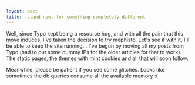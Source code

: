 ```yaml
---
layout: post
title: ...and now, for something completely different
---
```


Well, since Typo kept being a resource hog, and with all the pain that this move induces, I've taken the decision to try mephisto. Let's see if with it, I'll be able to keep the site running... 
I've begun by moving all my posts from Typo (had to put some dummy IPs for the older articles for that to work). The static pages, the themes with mint cookies and all that will soon follow.

Meanwhile, please be patient if you see some glitches. Looks like sometimes the db queries consume all the available memory :(
